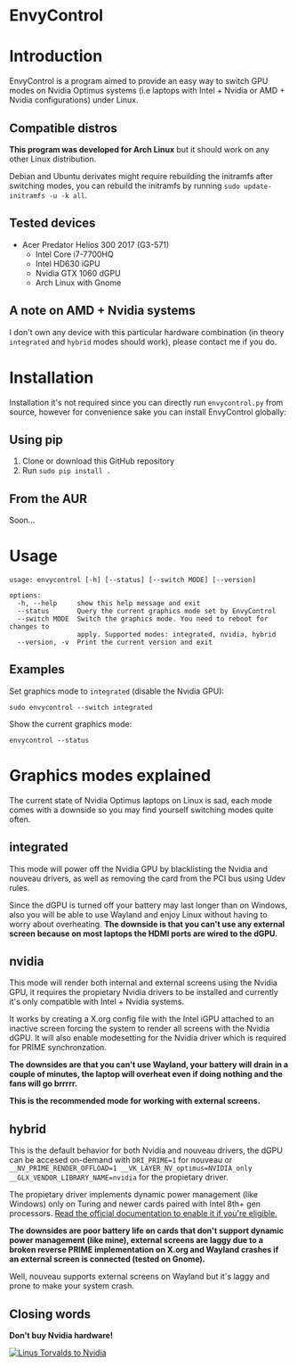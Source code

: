 # EnvyControl

# Introduction

EnvyControl is a program aimed to provide an easy way to switch GPU modes on Nvidia Optimus systems (i.e laptops with Intel + Nvidia or AMD + Nvidia configurations) under Linux.

## Compatible distros

**This program was developed for Arch Linux** but it should work on any other Linux distribution.

Debian and Ubuntu derivates might require rebuilding the initramfs after switching modes, you can rebuild the initramfs by running `sudo update-initramfs -u -k all`.

## Tested devices
- Acer Predator Helios 300 2017 (G3-571)
    - Intel Core i7-7700HQ
    - Intel HD630 iGPU
    - Nvidia GTX 1060 dGPU
    - Arch Linux with Gnome

## A note on AMD + Nvidia systems

I don't own any device with this particular hardware combination (in theory `integrated` and `hybrid` modes should work), please contact me if you do.

# Installation

Installation it's not required since you can directly run `envycontrol.py` from source, however for convenience sake you can install EnvyControl globally:

## Using pip

1. Clone or download this GitHub repository
2. Run `sudo pip install .`

## From the AUR

Soon...

# Usage

```
usage: envycontrol [-h] [--status] [--switch MODE] [--version]

options:
  -h, --help     show this help message and exit
  --status       Query the current graphics mode set by EnvyControl
  --switch MODE  Switch the graphics mode. You need to reboot for changes to
                 apply. Supported modes: integrated, nvidia, hybrid
  --version, -v  Print the current version and exit
```

## Examples

Set graphics mode to `integrated` (disable the Nvidia GPU):

```
sudo envycontrol --switch integrated
```

Show the current graphics mode:

```
envycontrol --status
```

# Graphics modes explained

The current state of Nvidia Optimus laptops on Linux is sad, each mode comes with a downside so you may find yourself switching modes quite often.

## integrated

This mode will power off the Nvidia GPU by blacklisting the Nvidia and nouveau drivers, as well as removing the card from the PCI bus using Udev rules.

Since the dGPU is turned off your battery may last longer than on Windows, also you will be able to use Wayland and enjoy Linux without having to worry about overheating. **The downside is that you can't use any external screen because on most laptops the HDMI ports are wired to the dGPU.**

## nvidia

This mode will render both internal and external screens using the Nvidia GPU, it requires the propietary Nvidia drivers to be installed and currently it's only compatible with Intel + Nvidia systems.

It works by creating a X.org config file with the Intel iGPU attached to an inactive screen forcing the system to render all screens with the Nvidia dGPU. It will also enable modesetting for the Nvidia driver which is required for PRIME synchronzation.

**The downsides are that you can't use Wayland, your battery will drain in a couple of minutes, the laptop will overheat even if doing nothing and the fans will go brrrrr.**

**This is the recommended mode for working with external screens.**

## hybrid

This is the default behavior for both Nvidia and nouveau drivers, the dGPU can be accesed on-demand with `DRI_PRIME=1` for nouveau or `__NV_PRIME_RENDER_OFFLOAD=1 __VK_LAYER_NV_optimus=NVIDIA_only __GLX_VENDOR_LIBRARY_NAME=nvidia` for the propietary driver.

The propietary driver implements dynamic power management (like Windows) only on Turing and newer cards paired with Intel 8th+ gen processors. [Read the official documentation to enable it if you're eligible.](http://us.download.nvidia.com/XFree86/Linux-x86_64/495.46/README/dynamicpowermanagement.html)

**The downsides are poor battery life on cards that don't support dynamic power management (like mine), external screens are laggy due to a broken reverse PRIME implementation on X.org and Wayland crashes if an external screen is connected (tested on Gnome).**

Well, nouveau supports external screens on Wayland but it's laggy and prone to make your system crash.

## Closing words

**Don't buy Nvidia hardware!**

[![Linus Torvalds to Nvidia](https://img.youtube.com/vi/_36yNWw_07g/hqdefault.jpg)](https://youtu.be/_36yNWw_07g)
